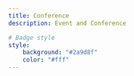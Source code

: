 ```yaml
---
title: Conference
description: Event and Conference

# Badge style
style:
    background: "#2a9d8f"
    color: "#fff"
---
```

